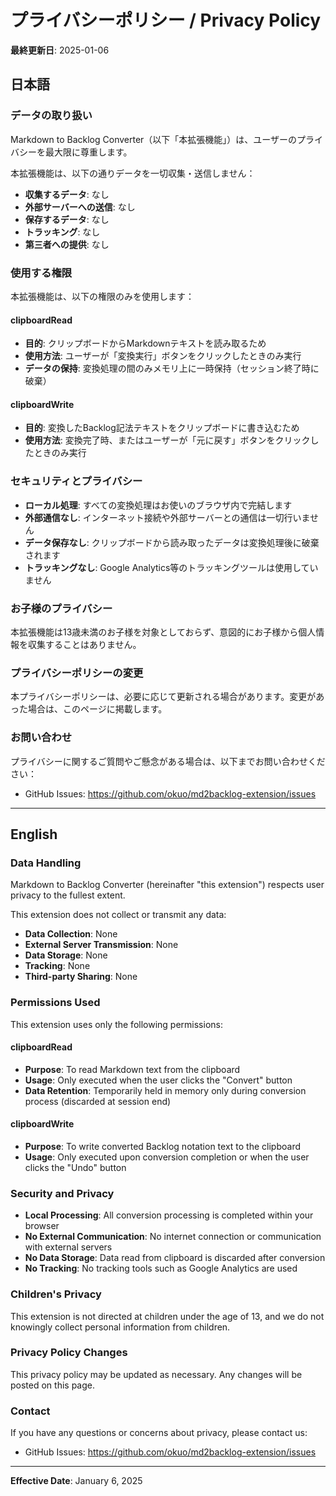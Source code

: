 # プライバシーポリシー / Privacy Policy

**最終更新日**: 2025-01-06

## 日本語

### データの取り扱い

Markdown to Backlog Converter（以下「本拡張機能」）は、ユーザーのプライバシーを最大限に尊重します。

本拡張機能は、以下の通りデータを一切収集・送信しません：

- **収集するデータ**: なし
- **外部サーバーへの送信**: なし
- **保存するデータ**: なし
- **トラッキング**: なし
- **第三者への提供**: なし

### 使用する権限

本拡張機能は、以下の権限のみを使用します：

#### clipboardRead
- **目的**: クリップボードからMarkdownテキストを読み取るため
- **使用方法**: ユーザーが「変換実行」ボタンをクリックしたときのみ実行
- **データの保持**: 変換処理の間のみメモリ上に一時保持（セッション終了時に破棄）

#### clipboardWrite
- **目的**: 変換したBacklog記法テキストをクリップボードに書き込むため
- **使用方法**: 変換完了時、またはユーザーが「元に戻す」ボタンをクリックしたときのみ実行

### セキュリティとプライバシー

- **ローカル処理**: すべての変換処理はお使いのブラウザ内で完結します
- **外部通信なし**: インターネット接続や外部サーバーとの通信は一切行いません
- **データ保存なし**: クリップボードから読み取ったデータは変換処理後に破棄されます
- **トラッキングなし**: Google Analytics等のトラッキングツールは使用していません

### お子様のプライバシー

本拡張機能は13歳未満のお子様を対象としておらず、意図的にお子様から個人情報を収集することはありません。

### プライバシーポリシーの変更

本プライバシーポリシーは、必要に応じて更新される場合があります。変更があった場合は、このページに掲載します。

### お問い合わせ

プライバシーに関するご質問やご懸念がある場合は、以下までお問い合わせください：

- GitHub Issues: https://github.com/okuo/md2backlog-extension/issues

---

## English

### Data Handling

Markdown to Backlog Converter (hereinafter "this extension") respects user privacy to the fullest extent.

This extension does not collect or transmit any data:

- **Data Collection**: None
- **External Server Transmission**: None
- **Data Storage**: None
- **Tracking**: None
- **Third-party Sharing**: None

### Permissions Used

This extension uses only the following permissions:

#### clipboardRead
- **Purpose**: To read Markdown text from the clipboard
- **Usage**: Only executed when the user clicks the "Convert" button
- **Data Retention**: Temporarily held in memory only during conversion process (discarded at session end)

#### clipboardWrite
- **Purpose**: To write converted Backlog notation text to the clipboard
- **Usage**: Only executed upon conversion completion or when the user clicks the "Undo" button

### Security and Privacy

- **Local Processing**: All conversion processing is completed within your browser
- **No External Communication**: No internet connection or communication with external servers
- **No Data Storage**: Data read from clipboard is discarded after conversion
- **No Tracking**: No tracking tools such as Google Analytics are used

### Children's Privacy

This extension is not directed at children under the age of 13, and we do not knowingly collect personal information from children.

### Privacy Policy Changes

This privacy policy may be updated as necessary. Any changes will be posted on this page.

### Contact

If you have any questions or concerns about privacy, please contact us:

- GitHub Issues: https://github.com/okuo/md2backlog-extension/issues

---

**Effective Date**: January 6, 2025
